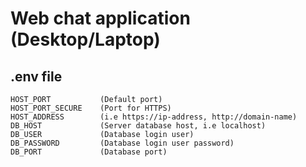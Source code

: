 # Web chat application (Desktop/Laptop)

## .env file
    HOST_PORT           (Default port)
    HOST_PORT_SECURE    (Port for HTTPS)
    HOST_ADDRESS        (i.e https://ip-address, http://domain-name)
    DB_HOST             (Server database host, i.e localhost)
    DB_USER             (Database login user)
    DB_PASSWORD         (Database login user password)
    DB_PORT             (Database port)